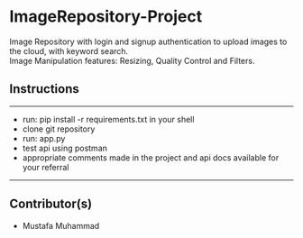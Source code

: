 # ImageRepository-Project
Image Repository with login and signup authentication to upload images to the cloud, with keyword search.
<br>
Image Manipulation features: Resizing, Quality Control and Filters.
<br>
## Instructions
---
- run: pip install -r requirements.txt in your shell
- clone git repository
- run: app.py
- test api using postman
- appropriate comments made in the project and api docs available for your referral
---

## Contributor(s)
- Mustafa Muhammad 
